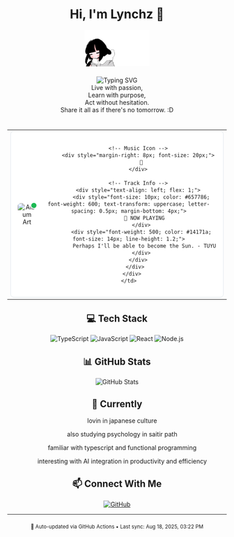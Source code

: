 <div align="center">

# Hi, I'm Lynchz 👋

<!-- Custom GIF -->
<img src="./inabak.gif" width="150" alt="Inaba Gif" />

<div style="margin: 20px 0;">
  <img src="https://readme-typing-svg.herokuapp.com?font=Inter&weight=300&size=22&duration=3000&pause=1000&color=374151&center=true&vCenter=true&width=435&lines=CS+Student+%26+Music+Enthusiast;J-Rock+%26+Metal+Fan;TypeScript+Developer" alt="Typing SVG" />
  <div align="center">
    Live with passion, <br/>
    Learn with purpose, <br/>
    Act without hesitation. <br/>
    Share it all as if there's no tomorrow. :D
  </div>
  <br/>
</div>

<!-- Enhanced Spotify Now Playing with Album Art -->
<table align="center" style="border: none;">
  <tr>
    <td align="center" style="border: none;">
      <div style="background: #ffffff; border: 1px solid #e1e8ed; border-radius: 8px; padding: 16px; min-width: 350px;">
        <div style="display: flex; align-items: center; justify-content: center; gap: 12px;">
          <!-- Album Art -->
          <div style="position: relative;">
            <img src="https://i.scdn.co/image/ab67616d0000b273ec61804d798b2c42fe23f7c3" width="50" height="50" style="border-radius: 6px; object-fit: cover;" alt="Album Art" />
            <div style="position: absolute; top: -3px; right: -3px; width: 12px; height: 12px; background: #1db954; border-radius: 50%; border: 2px solid white;"></div>
          </div>

          <!-- Music Icon -->
          <div style="margin-right: 8px; font-size: 20px;">
            🎵
          </div>

          <!-- Track Info -->
          <div style="text-align: left; flex: 1;">
            <div style="font-size: 10px; color: #657786; font-weight: 600; text-transform: uppercase; letter-spacing: 0.5px; margin-bottom: 4px;">
              🔴 NOW PLAYING
            </div>
            <div style="font-weight: 500; color: #14171a; font-size: 14px; line-height: 1.2;">
              Perhaps I'll be able to become the Sun. - TUYU
            </div>
          </div>
        </div>
      </div>
    </td>
  </tr>
</table>

## 💻 Tech Stack

<div align="center">

![TypeScript](https://img.shields.io/badge/TypeScript-007ACC?style=for-the-badge&logo=typescript&logoColor=white)
![JavaScript](https://img.shields.io/badge/JavaScript-F7DF1E?style=for-the-badge&logo=javascript&logoColor=black)
![React](https://img.shields.io/badge/React-20232A?style=for-the-badge&logo=react&logoColor=61DAFB)
![Node.js](https://img.shields.io/badge/Node.js-43853D?style=for-the-badge&logo=node.js&logoColor=white)

</div>

## 📊 GitHub Stats

<div align="center">

![GitHub Stats](https://github-readme-stats.vercel.app/api?username=LynchzDEV&show_icons=true&theme=default&hide_border=true&bg_color=ffffff&title_color=2d2d2d&text_color=6b6b6b&icon_color=a8a8a8)

</div>

## 🚀 Currently

<div align="center">
<!--   <div align="left">  -->
    <ul>lovin in japanese culture</ul>
    <ul>also studying psychology in saitir path</ul>
    <ul>familiar with typescript and functional programming</ul>
    <ul>interesting with AI integration in productivity and efficiency </ul>
<!--   </div> -->
</div>

## 📫 Connect With Me

<div align="center">

[![GitHub](https://img.shields.io/badge/GitHub-100000?style=for-the-badge&logo=github&logoColor=white)](https://github.com/LynchzDEV)

</div>

---

<div align="center">
  <sub>🤖 Auto-updated via GitHub Actions • Last sync: Aug 18, 2025, 03:22 PM</sub>
</div>

</div>